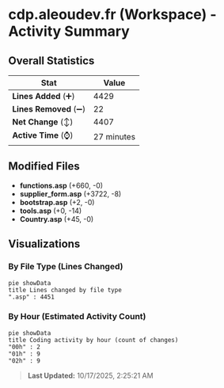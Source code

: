 # cdp.aleoudev.fr (Workspace) - Activity Summary 

## Overall Statistics

| Stat                   | Value                                                             |
| ---------------------- | ----------------------------------------------------------------- |
| **Lines Added** (➕)   | 4429                                          |
| **Lines Removed** (➖) | 22                                        |
| **Net Change** (↕)    | 4407                |
| **Active Time** (⌚)   | 27 minutes |


## Modified Files
- **functions.asp** (+660, -0)
- **supplier_form.asp** (+3722, -8)
- **bootstrap.asp** (+2, -0)
- **tools.asp** (+0, -14)
- **Country.asp** (+45, -0)

## Visualizations

### By File Type (Lines Changed)

```mermaid
pie showData
title Lines changed by file type
".asp" : 4451
```

### By Hour (Estimated Activity Count)

```mermaid
pie showData
title Coding activity by hour (count of changes)
"00h" : 2
"01h" : 9
"02h" : 9
```


> **Last Updated:** 10/17/2025, 2:25:21 AM